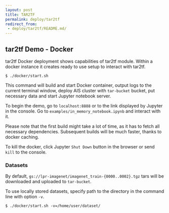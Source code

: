 ```yaml
---
layout: post
title: TAR2TF
permalink: deploy/tar2tf
redirect_from:
 - deploy/tar2tf/README.md/
---
```


## tar2tf Demo - Docker

tar2tf Docker deployment shows capabilities of tar2tf module.
Within a docker instance it creates ready to use setup to interact with tar2tf.

```console
$ ./docker/start.sh
```

This command will build and start Docker container, output logs to the current terminal window, deploy AIS cluster with
`tar-bucket` bucket, put necessary data and start Jupyter notebook server.  

To begin the demo, go to `localhost:8888` or to the link displayed by Jupyter in the console.
Go to `examples/in_memory_notebook.ipynb` and interact with it.

Please note that the first build might take a lot of time, as it has to fetch all necessary dependencies.
Subsequent builds will be much faster, thanks to docker caching.

To kill the docker, click Jupyter `Shut Down` button in the browser or send `kill` to the console.

### Datasets

By default, `gs://lpr-imagenet/imagenet_train-{0000..0002}.tgz` tars will be downloaded and uploaded to `tar-bucket`.

To use locally stored datasets, specify path to the directory in the command line with option `-v`.

```console
$ ./docker/start.sh -v=/home/user/dataset/
```

